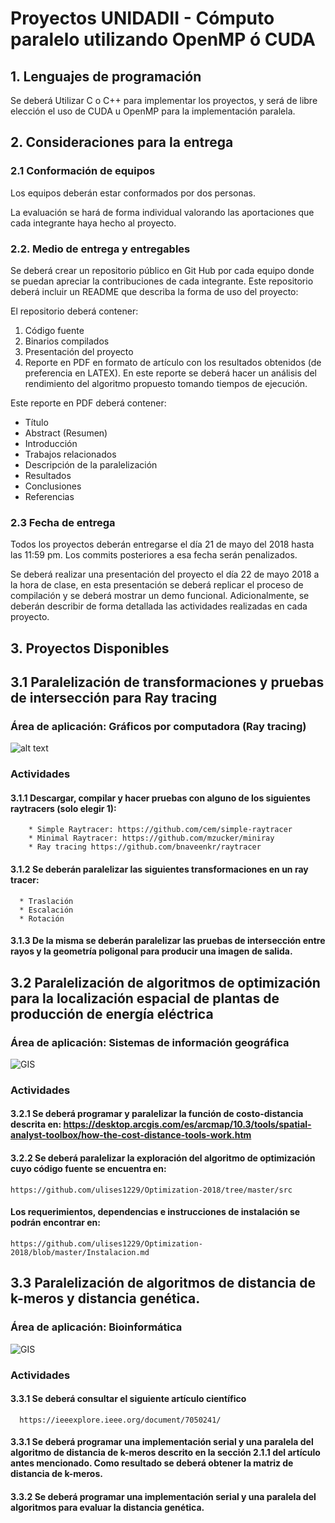 # Proyectos UNIDADII - Cómputo paralelo utilizando OpenMP ó CUDA

## 1. Lenguajes de programación

Se deberá Utilizar C o C++ para implementar los proyectos, y será de libre elección el uso de CUDA u OpenMP para la implementación paralela.

## 2. Consideraciones para la entrega

### 2.1 Conformación de equipos

Los equipos deberán estar conformados por dos personas. 

La evaluación se hará de forma individual valorando las aportaciones que cada integrante haya hecho al proyecto.

### 2.2. Medio de entrega y entregables

Se deberá crear un repositorio público en Git Hub por cada equipo donde se puedan apreciar la contribuciones de cada integrante. Este repositorio deberá incluir un README que describa la forma de uso del proyecto:

El repositorio deberá contener:
1. Código fuente
2. Binarios compilados
3. Presentación del proyecto 
4. Reporte en PDF en formato de artículo con los resultados obtenidos (de preferencia en LATEX). En este reporte se deberá hacer un análisis del rendimiento del algoritmo propuesto tomando tiempos de ejecución.

Este reporte en PDF deberá contener:
* Título 
* Abstract (Resumen)
* Introducción 
* Trabajos relacionados
* Descripción de la paralelización
* Resultados
* Conclusiones
* Referencias

### 2.3 Fecha de entrega 

Todos los proyectos deberán entregarse el día 21 de mayo del 2018 hasta las 11:59 pm. Los commits posteriores a esa fecha serán penalizados.

Se deberá realizar una presentación del proyecto el día 22 de mayo 2018 a la hora de clase, en esta presentación se deberá replicar el proceso de compilación y se deberá mostrar un demo funcional. Adicionalmente, se deberán describir de forma detallada las actividades realizadas en cada proyecto.


## 3. Proyectos Disponibles

## 3.1 Paralelización de transformaciones y pruebas de intersección para Ray tracing 
### Área de aplicación: Gráficos por computadora (Ray tracing)
![alt text](https://i.pinimg.com/736x/d9/e4/49/d9e44950d7ebc6ef04cc9f48e3d437f4--motion-blur-scary.jpg "Ray tracing")

### **Actividades**
    
#### 3.1.1 Descargar, compilar y hacer pruebas con alguno de los siguientes raytracers (solo elegir 1):
        * Simple Raytracer: https://github.com/cem/simple-raytracer
        * Minimal Raytracer: https://github.com/mzucker/miniray
        * Ray tracing https://github.com/bnaveenkr/raytracer

#### 3.1.2 Se deberán paralelizar las siguientes transformaciones en un ray tracer:
      * Traslación
      * Escalación
      * Rotación

#### 3.1.3 De la misma se deberán paralelizar las pruebas de intersección entre rayos y la geometría poligonal para producir una imagen de salida.

## 3.2 Paralelización de algoritmos de optimización para la localización espacial de plantas de producción de energía eléctrica 
### Área de aplicación: Sistemas de información geográfica
![GIS](http://adevaherranz.es/GEOGRAFIA/GEOGRAFIA%20UNIVERSAL%20Paises/Eurasia/Rusia/Geo%20Cartografia%20Rio%20Lena%20Delta%20Rusia-Siberia%20Satelite%20NASA_small.gif "Ray tracing")

### **Actividades**

#### 3.2.1 Se deberá programar y paralelizar la función de costo-distancia descrita en: https://desktop.arcgis.com/es/arcmap/10.3/tools/spatial-analyst-toolbox/how-the-cost-distance-tools-work.htm

#### 3.2.2 Se deberá paralelizar la exploración del algoritmo de optimización cuyo código fuente se encuentra en: 
    https://github.com/ulises1229/Optimization-2018/tree/master/src

#### Los requerimientos, dependencias e instrucciones de instalación se podrán encontrar en: 
    https://github.com/ulises1229/Optimization-2018/blob/master/Instalacion.md

## 3.3 Paralelización de algoritmos de distancia de k-meros y distancia genética.

### Área de aplicación: Bioinformática
![GIS](http://baranzinilab.ucsf.edu/sites/baranzinilab.ucsf.edu/files/wysiwyg/genetics_final.png)
### **Actividades**

#### 3.3.1 Se deberá consultar el siguiente artículo científico
      https://ieeexplore.ieee.org/document/7050241/
      
#### 3.3.1 Se deberá programar una implementación serial y una paralela del algoritmo de distancia de k-meros descrito en la sección         **2.1.1** del artículo antes mencionado. Como resultado se deberá obtener la matriz de distancia de k-meros.
      
#### 3.3.2 Se deberá programar una implementación serial y una paralela del algoritmos para evaluar la distancia genética.
      
      



